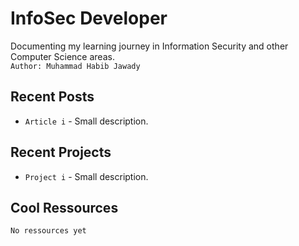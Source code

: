# InfoSec Developer

Documenting my learning journey in Information Security and other Computer Science areas.  
`Author: Muhammad Habib Jawady`

## Recent Posts

* `Article i` - Small description.

## Recent Projects

* `Project i` - Small description.

## Cool Ressources

`No ressources yet`